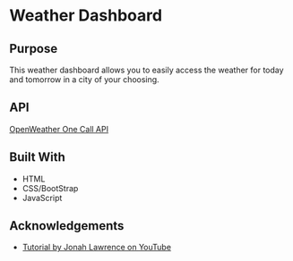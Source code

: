 # Weather Dashboard

## Purpose 
This weather dashboard allows you to easily access the weather for today and tomorrow in a city of your choosing.

## API 
[OpenWeather One Call API](https://openweathermap.org/api/one-call-api)

## Built With
* HTML
* CSS/BootStrap
* JavaScript

## Acknowledgements
* [Tutorial by Jonah Lawrence on YouTube](https://www.youtube.com/watch?v=WZNG8UomjSI&ab_channel=JonahLawrence%E2%80%A2DevProTips)